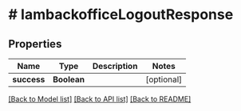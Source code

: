 # # IambackofficeLogoutResponse


## Properties 


Name | Type | Description | Notes
------------ | ------------- | ------------- | -------------
**success**| **Boolean** |   | [optional]


[[Back to Model list]](../../README.md#models) [[Back to API list]](../../README.md#endpoints) [[Back to README]](../../README.md)


